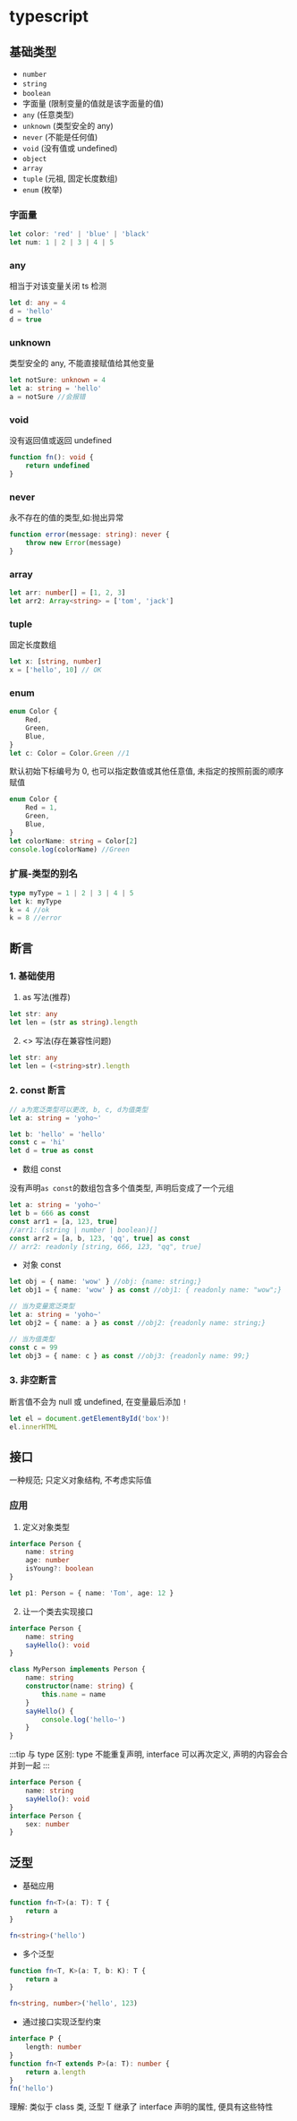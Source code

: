 # typescript

## 基础类型

-   `number`
-   `string`
-   `boolean`
-   字面量 (限制变量的值就是该字面量的值)
-   `any` (任意类型)
-   `unknown` (类型安全的 any)
-   `never` (不能是任何值)
-   `void` (没有值或 undefined)
-   `object`
-   `array`
-   `tuple` (元祖, 固定长度数组)
-   `enum` (枚举)

### 字面量

```ts
let color: 'red' | 'blue' | 'black'
let num: 1 | 2 | 3 | 4 | 5
```

### any

相当于对该变量关闭 ts 检测

```ts
let d: any = 4
d = 'hello'
d = true
```

### unknown

类型安全的 any, 不能直接赋值给其他变量

```ts
let notSure: unknown = 4
let a: string = 'hello'
a = notSure //会报错
```

### void

没有返回值或返回 undefined

```ts
function fn(): void {
	return undefined
}
```

### never

永不存在的值的类型,如:抛出异常

```ts
function error(message: string): never {
	throw new Error(message)
}
```

### array

```ts
let arr: number[] = [1, 2, 3]
let arr2: Array<string> = ['tom', 'jack']
```

### tuple

固定长度数组

```ts
let x: [string, number]
x = ['hello', 10] // OK
```

### enum

```ts
enum Color {
	Red,
	Green,
	Blue,
}
let c: Color = Color.Green //1
```

默认初始下标编号为 0, 也可以指定数值或其他任意值, 未指定的按照前面的顺序赋值

```ts
enum Color {
	Red = 1,
	Green,
	Blue,
}
let colorName: string = Color[2]
console.log(colorName) //Green
```

### 扩展-类型的别名

```ts
type myType = 1 | 2 | 3 | 4 | 5
let k: myType
k = 4 //ok
k = 8 //error
```

## 断言

### 1. 基础使用

1. as 写法(推荐)

```ts
let str: any
let len = (str as string).length
```

2. <> 写法(存在兼容性问题)

```ts
let str: any
let len = (<string>str).length
```

### 2. const 断言

```ts
// a为宽泛类型可以更改, b, c, d为值类型
let a: string = 'yoho~'

let b: 'hello' = 'hello'
const c = 'hi'
let d = true as const
```

-   数组 const

没有声明`as const`的数组包含多个值类型, 声明后变成了一个元组

```ts
let a: string = 'yoho~'
let b = 666 as const
const arr1 = [a, 123, true]
//arr1: (string | number | boolean)[]
const arr2 = [a, b, 123, 'qq', true] as const
// arr2: readonly [string, 666, 123, "qq", true]
```

-   对象 const

```ts
let obj = { name: 'wow' } //obj: {name: string;}
let obj1 = { name: 'wow' } as const //obj1: { readonly name: "wow";}

// 当为变量宽泛类型
let a: string = 'yoho~'
let obj2 = { name: a } as const //obj2: {readonly name: string;}

// 当为值类型
const c = 99
let obj3 = { name: c } as const //obj3: {readonly name: 99;}
```

### 3. 非空断言

断言值不会为 null 或 undefined, 在变量最后添加 `!`

```ts
let el = document.getElementById('box')!
el.innerHTML
```

## 接口

一种规范; 只定义对象结构, 不考虑实际值

### 应用

1. 定义对象类型

```ts
interface Person {
	name: string
	age: number
	isYoung?: boolean
}

let p1: Person = { name: 'Tom', age: 12 }
```

2. 让一个类去实现接口

```ts
interface Person {
	name: string
	sayHello(): void
}

class MyPerson implements Person {
	name: string
	constructor(name: string) {
		this.name = name
	}
	sayHello() {
		console.log('hello~')
	}
}
```

:::tip
与 type 区别: type 不能重复声明, interface 可以再次定义, 声明的内容会合并到一起
:::

```ts
interface Person {
	name: string
	sayHello(): void
}
interface Person {
	sex: number
}
```

## 泛型

-   基础应用

```ts
function fn<T>(a: T): T {
	return a
}

fn<string>('hello')
```

-   多个泛型

```ts
function fn<T, K>(a: T, b: K): T {
	return a
}

fn<string, number>('hello', 123)
```

-   通过接口实现泛型约束

```ts
interface P {
	length: number
}
function fn<T extends P>(a: T): number {
	return a.length
}
fn('hello')
```

理解: 类似于 class 类, 泛型 T 继承了 interface 声明的属性, 便具有这些特性
